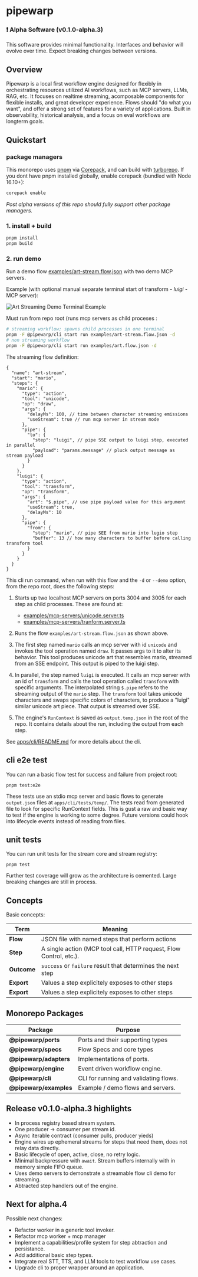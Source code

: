 # pipewarp

### ❗ Alpha Software (v0.1.0-alpha.3)

This software provides minimal functionality. Interfaces and behavior will evolve over time. Expect breaking changes between versions.

## Overview

Pipewarp is a local first workflow engine designed for flexibly in orchestrating resources utilized AI workflows, such as MCP servers, LLMs, RAG, etc. It focuses on realtime streaming, acomposable components for flexible installs, and great developer experience. Flows should "do what you want", and offer a strong set of features for a variety of applications. Built in observability, historical analysis, and a focus on eval workflows are longterm goals.

## Quickstart

### package managers

This monorepo uses [pnpm](https://pnpm.io/) via [Corepack](https://github.com/nodejs/corepack), and can build with [turborepo](https://turborepo.com/). If you dont have pnpm installed globally, enable corepack (bundled with Node 16.10+):

```bash
corepack enable
```

_Post alpha versions of this repo should fully support other package managers._

### 1. install + build

```bash
pnpm install
pnpm build
```

### 2. run demo

Run a demo flow [examples/art-stream.flow.json](examples/art-stream.flow.json) with two demo MCP servers.

Example (with optional manual separate terminal start of transform - _luigi_ - MCP server):

![Art Streaming Demo Terminal Example](art-streaming-demo.gif)

Must run from repo root (runs mcp servers as child proceses :

```bash
# streaming workflow; spawns child processes in one terminal
pnpm -F @pipewarp/cli start run examples/art-stream.flow.json -d
# non streaming workflow
pnpm -F @pipewarp/cli start run examples/art.flow.json -d
```

The streaming flow definition:

```jsonc
{
  "name": "art-stream",
  "start": "mario",
  "steps": {
    "mario": {
      "type": "action",
      "tool": "unicode",
      "op": "draw",
      "args": {
        "delayMs": 100, // time between character streaming emissions
        "useStream": true // run mcp server in stream mode
      },
      "pipe": {
        "to": {
          "step": "luigi", // pipe SSE output to luigi step, executed in parallel
          "payload": "params.message" // pluck output message as stream payload
        }
      }
    },
    "luigi": {
      "type": "action",
      "tool": "transform",
      "op": "transform",
      "args": {
        "art": "$.pipe", // use pipe payload value for this argument
        "useStream": true,
        "delayMs": 10
      },
      "pipe": {
        "from": {
          "step": "mario", // pipe SEE from mario into lugio step
          "buffer": 13 // how many characters to buffer before calling transform tool
        }
      }
    }
  }
}
```

This cli run command, when run with this flow and the `-d` or `--demo` option, from the repo root, does the following steps:

1. Starts up two localhost MCP servers on ports 3004 and 3005 for each step as child processes. These are found at:

   - [examples/mcp-servers/unicode.server.ts](examples/mcp-servers/unicode.server.ts)
   - [examples/mcp-servers/tranform.server.ts](examples/mcp-servers/transform.server.ts)

2. Runs the flow `examples/art-stream.flow.json` as shown above.

3. The first step named `mario` calls an mcp server with id `unicode` and invokes the tool operation named `draw`. It passes args to it to alter its behavior. This tool produces unicode art that resembles mario, streamed from an SSE endpoint. This output is piped to the luigi step.

4. In parallel, the step named `luigi` is executed. It calls an mcp server with an id of `transform` and calls the tool operation called `transform` with specific arguments. The interpolated string `$.pipe` refers to the streaming output of the `mario` step. The `transform` tool takes unicode characters and swaps specific colors of characters, to produce a "luigi" similar unicode art piece. That output is streamed over SSE.

5. The engine's `RunContext` is saved as `output.temp.json` in the root of the repo. It contains details about the run, including the output from each step.

See [apps/cli/README.md](apps/cli/README.md) for more details about the cli.

## cli e2e test

You can run a basic flow test for success and failure from project root:

```
pnpm test:e2e
```

These tests use an stdio mcp server and basic flows to generate `output.json` files at `apps/cli/tests/temp/`. The tests read from generated file to look for specific RunContext fields. This is gust a raw and basic way to test if the engine is working to some degree. Future versions could hook into lifecycle events instead of reading from files.

## unit tests

You can run unit tests for the stream core and stream registry:

```
pnpm test
```

Further test coverage will grow as the architecture is cemented. Large breaking changes are still in process.

## Concepts

Basic concepts:

| Term        | Meaning                                                            |
| ----------- | ------------------------------------------------------------------ |
| **Flow**    | JSON file with named steps that perform actions                    |
| **Step**    | A single action (MCP tool call, HTTP request, Flow Control, etc.). |
| **Outcome** | `success` or `failure` result that determines the next step        |
| **Export**  | Values a step explicitely exposes to other steps                   |
| **Export**  | Values a step explicitely exposes to other steps                   |

## Monorepo Packages

| Package                | Purpose                               |
| ---------------------- | ------------------------------------- |
| **@pipewarp/ports**    | Ports and their supporting types      |
| **@pipewarp/specs**    | Flow Specs and core types             |
| **@pipewarp/adapters** | Implementations of ports.             |
| **@pipewarp/engine**   | Event driven workflow engine.         |
| **@pipewarp/cli**      | CLI for running and validating flows. |
| **@pipewarp/examples** | Example / demo flows and servers.     |

## Release v0.1.0-alpha.3 highlights

- In process registry based stream system.
- One producer -> consumer per stream id.
- Async iterable contract (consumer pulls, producer yieds)
- Engine wires up ephemeral streams for steps that need them, does not relay data directly.
- Basic lifecycle of open, active, close, no retry logic.
- Minimal backpressure with `await`. Stream buffers internally with in memory simple FIFO queue.
- Uses demo servers to demonstrate a streamable flow cli demo for streaming.
- Abtracted step handlers out of the engine.

## Next for alpha.4

Possible next changes:

- Refactor worker in a generic tool invoker.
- Refactor mcp worker + mcp manager
- Implement a capabilities/profile system for step abtraction and persistance.
- Add additional basic step types.
- Integrate real STT, TTS, and LLM tools to test workflow use cases.
- Upgrade cli to proper wrapper around an application.

